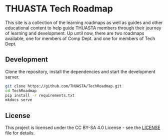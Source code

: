 # THUASTA Tech Roadmap

This site is a collection of the learning roadmaps as well as guides and other educational content to help guide THUASTA members through their journey of learning and development. Up until now, there are two roadmaps available, one for members of Comp Dept. and one for members of Tech Dept.

## Development

Clone the repository, install the dependencies and start the development server.

```bash
git clone https://github.com/THUASTA/TechRoadmap.git
cd TechRoadmap
pip install -r requirements.txt
mkdocs serve
```

## License

This project is licensed under the CC BY-SA 4.0 License - see the [LICENSE](LICENSE) file for details.
